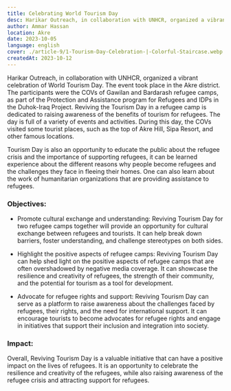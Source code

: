 ```yaml
---
title: Celebrating World Tourism Day
desc: Harikar Outreach, in collaboration with UNHCR, organized a vibrant celebration of World Tourism Day. The event took place in the Akre district.
author: Ammar Hassan
location: Akre
date: 2023-10-05
language: english
cover: ./article-9/1-Tourism-Day-Celebration-|-Colorful-Staircase.webp
createdAt: 2023-10-12
---
```


Harikar Outreach, in collaboration with UNHCR, organized a vibrant
celebration of World Tourism Day. The event took place in the Akre
district. The participants were the COVs of Gawilan and Bardarash
refugee camps, as part of the Protection and Assistance program for
Refugees and IDPs in the Duhok-Iraq Project. Reviving the Tourism Day in
a refugee camp is dedicated to raising awareness of the benefits
of tourism for refugees. The day is full of a variety of
events and activities. During this day, the COVs visited some tourist
places, such as the top of Akre Hill, Sipa Resort, and other famous
locations.

Tourism Day is also an opportunity to educate the public about the
refugee crisis and the importance of supporting refugees, it can be
learned experience about the different reasons why people become
refugees and the challenges they face in fleeing their homes. One can
also learn about the work of humanitarian organizations that are
providing assistance to refugees.

### Objectives:

- Promote cultural exchange and understanding: Reviving Tourism
Day for two refugee camps together will provide an opportunity
for cultural exchange between refugees and tourists. It can
help break down barriers, foster understanding, and challenge
stereotypes on both sides.

- Highlight the positive aspects of refugee camps: Reviving
Tourism Day can help shed light on the positive aspects of
refugee camps that are often overshadowed by negative media
coverage. It can showcase the resilience and creativity of
refugees, the strength of their community, and the potential
for tourism as a tool for development.

- Advocate for refugee rights and support: Reviving Tourism Day
can serve as a platform to raise awareness about the challenges
faced by refugees, their rights, and the need for international
support. It can encourage tourists to become advocates for
refugee rights and engage in initiatives that support their
inclusion and integration into society.

### Impact:

Overall, Reviving Tourism Day is a valuable initiative that can have a
positive impact on the lives of refugees. It is an opportunity to
celebrate the resilience and creativity of the refugees, while also
raising awareness of the refugee crisis and attracting support for
refugees.

